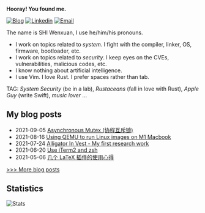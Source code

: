 
**Hooray! You found me.**

[![Blog](https://img.shields.io/badge/Blog-F0773A?style=flat-square&logo=firefox-browser&logoColor=white)](https://www.whexy.com)
[![Linkedin](https://img.shields.io/badge/-LinkedIn-1568BF?style=flat-square&logo=Linkedin&logoColor=white)](https://www.linkedin.com/in/whexy)
[![Email](https://img.shields.io/badge/-Email-E8453C?style=flat-square&logo=Gmail&logoColor=white)](mailto:gwhexy@gmail.com)

The name is SHI Wenxuan, I use he/him/his pronouns. 

- I work on topics related to *system*. I fight with the compiler, linker, OS, firmware, bootloader, etc.
- I work on topics related to *security*. I keep eyes on the CVEs, vulnerabilities, malicious codes, etc.
- I know nothing about artificial intelligence.
- I use Vim. I love Rust. I prefer spaces rather than tab.

TAG: *System Security* (be in a lab), *Rustaceans* (fall in love with Rust), *Apple Guy* (write Swift), *music lover* ...

## My blog posts
- 2021-09-05 [Asynchronous Mutex (协程互斥锁)](https://www.whexy.com/posts/asynchronous/)
- 2021-08-16 [Using QEMU to run Linux images on M1 Macbook](https://www.whexy.com/posts/m1qemu/)
- 2021-07-24 [Alligator In Vest - My first research work](https://www.whexy.com/posts/investigator/)
- 2021-06-20 [Use iTerm2 and zsh](https://www.whexy.com/posts/Use-iTerm2-and-zsh/)
- 2021-05-06 [几个 LaTeX 插件的使用心得](https://www.whexy.com/posts/usingLatexAddons/)

[>>> More blog posts](https://www.whexy.com/posts)

## Statistics
![Stats](https://github-readme-stats.vercel.app/api?username=whexy&theme=vue)
